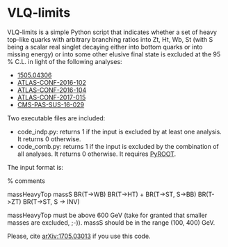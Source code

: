 # VLQ-limits

VLQ-limits is a simple Python script that indicates whether a set of heavy top-like quarks with arbitrary branching ratios into Zt, Ht, Wb, St (with S being a scalar real singlet decaying either into bottom quarks or into missing energy) or into some other elusive final state is excluded at the 95 % C.L. in light of the following analyses:

- [1505.04306](http://arxiv.org/abs/1505.04306)
- [ATLAS-CONF-2016-102](http://cds.cern.ch/record/2219436)
- [ATLAS-CONF-2016-104](http://cds.cern.ch/record/2220371)
- [ATLAS-CONF-2017-015](http://cds.cern.ch/record/2257730)
- [CMS-PAS-SUS-16-029](http://cds.cern.ch/record/2205176)

Two executable files are included:

- code_indp.py: returns 1 if the input is excluded by at least one analysis. It returns 0 otherwise.
- code_comb.py: returns 1 if the input is excluded by the combination of all analyses. It returns 0 otherwise. It requires [PyROOT](http://root.cern.ch/pyroot).

The input format is:

% comments

massHeavyTop  massS  BR(T->WB)  BR(T->HT) + BR(T->ST, S->BB)  BR(T->ZT)  BR(T->ST, S -> INV)

massHeavyTop must be above 600 GeV (take for granted that smaller masses are excluded, ;-)). massS should be in the range (100, 400) GeV.

Please, cite [arXiv:1705.03013](http://arxiv.org/abs/1705.03013) if you use this code.
